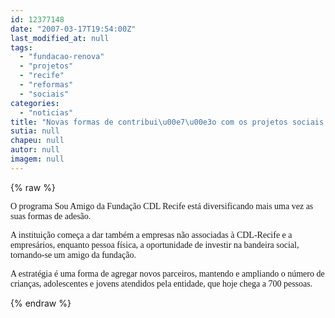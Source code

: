 ```yaml
---
id: 12377148
date: "2007-03-17T19:54:00Z"
last_modified_at: null
tags:
  - "fundacao-renova"
  - "projetos"
  - "recife"
  - "reformas"
  - "sociais"
categories:
  - "noticias"
title: "Novas formas de contribui\u00e7\u00e3o com os projetos sociais da Funda\u00e7\u00e3o CDL Recife "
sutia: null
chapeu: null
autor: null
imagem: null
---
```

{% raw %}
<p><P><FONT face=Verdana>O programa Sou Amigo da Fundação CDL Recife está diversificando mais uma vez as suas formas de adesão. </FONT></P></p>
<p><P><FONT face=Verdana>A instituição começa a dar também a empresas não associadas à CDL-Recife e a empresários, enquanto pessoa física, a oportunidade de investir na bandeira social, tornando-se um amigo da fundação. </FONT></P></p>
<p><P><FONT face=Verdana>A estratégia é uma forma de agregar novos parceiros, mantendo e ampliando o número de crianças, adolescentes e jovens atendidos pela entidade, que hoje chega a 700 pessoas.</FONT></P> </p>
{% endraw %}